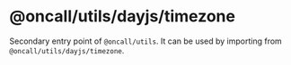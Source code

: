 # @oncall/utils/dayjs/timezone

Secondary entry point of `@oncall/utils`. It can be used by importing from `@oncall/utils/dayjs/timezone`.

